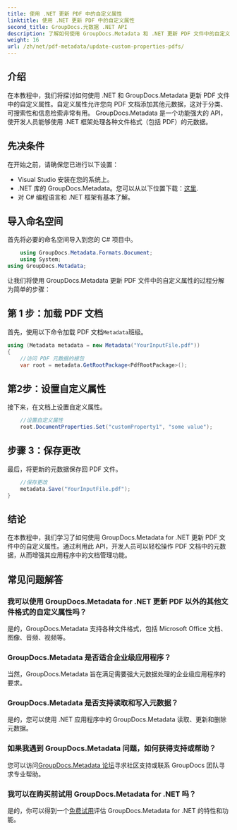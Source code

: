 ```yaml
---
title: 使用 .NET 更新 PDF 中的自定义属性
linktitle: 使用 .NET 更新 PDF 中的自定义属性
second_title: GroupDocs.元数据 .NET API
description: 了解如何使用 GroupDocs.Metadata 和 .NET 更新 PDF 文件中的自定义属性。高效操作 PDF 元数据的简单步骤。
weight: 16
url: /zh/net/pdf-metadata/update-custom-properties-pdfs/
---
```

## 介绍
在本教程中，我们将探讨如何使用 .NET 和 GroupDocs.Metadata 更新 PDF 文件中的自定义属性。自定义属性允许您向 PDF 文档添加其他元数据，这对于分类、可搜索性和信息检索非常有用。 GroupDocs.Metadata 是一个功能强大的 API，使开发人员能够使用 .NET 框架处理各种文件格式（包括 PDF）的元数据。
## 先决条件
在开始之前，请确保您已进行以下设置：
- Visual Studio 安装在您的系统上。
-  .NET 库的 GroupDocs.Metadata。您可以从以下位置下载：[这里](https://releases.groupdocs.com/metadata/net/).
- 对 C# 编程语言和 .NET 框架有基本了解。

## 导入命名空间
首先将必要的命名空间导入到您的 C# 项目中。
```csharp
    using GroupDocs.Metadata.Formats.Document;
    using System;
using GroupDocs.Metadata;
```

让我们将使用 GroupDocs.Metadata 更新 PDF 文件中的自定义属性的过程分解为简单的步骤：
## 第 1 步：加载 PDF 文档
首先，使用以下命令加载 PDF 文档`Metadata`班级。
```csharp
using (Metadata metadata = new Metadata("YourInputFile.pdf"))
{
    //访问 PDF 元数据的根包
    var root = metadata.GetRootPackage<PdfRootPackage>();
```
## 第2步：设置自定义属性
接下来，在文档上设置自定义属性。
```csharp
    //设置自定义属性
    root.DocumentProperties.Set("customProperty1", "some value");
```
## 步骤 3：保存更改
最后，将更新的元数据保存回 PDF 文件。
```csharp
    //保存更改
    metadata.Save("YourInputFile.pdf");
}
```

## 结论
在本教程中，我们学习了如何使用 GroupDocs.Metadata for .NET 更新 PDF 文件中的自定义属性。通过利用此 API，开发人员可以轻松操作 PDF 文档中的元数据，从而增强其应用程序中的文档管理功能。

## 常见问题解答
### 我可以使用 GroupDocs.Metadata for .NET 更新 PDF 以外的其他文件格式的自定义属性吗？
是的，GroupDocs.Metadata 支持各种文件格式，包括 Microsoft Office 文档、图像、音频、视频等。
### GroupDocs.Metadata 是否适合企业级应用程序？
当然，GroupDocs.Metadata 旨在满足需要强大元数据处理的企业级应用程序的要求。
### GroupDocs.Metadata 是否支持读取和写入元数据？
是的，您可以使用 .NET 应用程序中的 GroupDocs.Metadata 读取、更新和删除元数据。
### 如果我遇到 GroupDocs.Metadata 问题，如何获得支持或帮助？
您可以访问[GroupDocs.Metadata 论坛](https://forum.groupdocs.com/c/metadata/14)寻求社区支持或联系 GroupDocs 团队寻求专业帮助。
### 我可以在购买前试用 GroupDocs.Metadata for .NET 吗？
是的，你可以得到一个[免费试用](https://releases.groupdocs.com/)评估 GroupDocs.Metadata for .NET 的特性和功能。